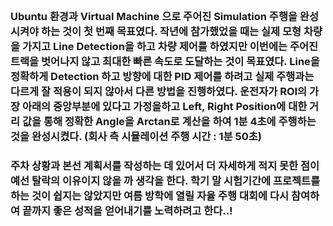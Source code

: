 <br/>

### Ubuntu 환경과 Virtual Machine 으로 주어진 Simulation 주행을 완성시켜야 하는 것이 첫 번째 목표였다. 작년에 참가했었을 때는 실제 모형 차량을 가지고 Line Detection을 하고 차량 제어를 하였지만 이번에는 주어진 트랙을 벗어나지 않고 최대한 빠른 속도로 도달하는 것이 목표였다. Line을 정확하게 Detection 하고 방향에 대한 PID 제어를 하려고 실제 주행과는 다르게 잘 적용이 되지 않아서 다른 방법을 진행하였다. 운전자가 ROI의 가장 아래의 중앙부분에 있다고 가정을하고 Left, Right Position에 대한 거리 값을 통해 정확한 Angle을 Arctan로 계산을 하여 1분 4초에 주행하는 것을 완성시켰다. (회사 측 시뮬레이션 주행 시간 : 1분 50초)

### 주차 상황과 본선 계획서를 작성하는 데 있어서 더 자세하게 적지 못한 점이 예선 탈락의 이유이지 않을 까 생각을 한다. 학기 말 시험기간에 프로젝트를 하는 것이 쉽지는 않았지만 여름 방학에 열릴 자율 주행 대회에 다시 참여하여 끝까지 좋은 성적을 얻어내기를 노력하려고 한다..!
